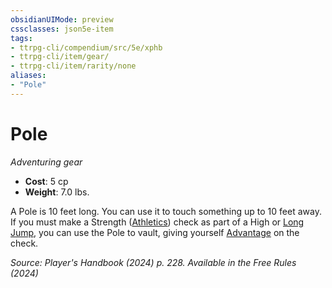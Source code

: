 ```yaml
---
obsidianUIMode: preview
cssclasses: json5e-item
tags:
- ttrpg-cli/compendium/src/5e/xphb
- ttrpg-cli/item/gear/
- ttrpg-cli/item/rarity/none
aliases: 
- "Pole"
---
```

# Pole
*Adventuring gear*  

- **Cost**: 5 cp
- **Weight**: 7.0 lbs.

A Pole is 10 feet long. You can use it to touch something up to 10 feet away. If you must make a Strength ([Athletics](skills.md#Athletics)) check as part of a High or [Long Jump](long-jump-xphb.md), you can use the Pole to vault, giving yourself [Advantage](advantage-xphb.md) on the check.

*Source: Player's Handbook (2024) p. 228. Available in the Free Rules (2024)*